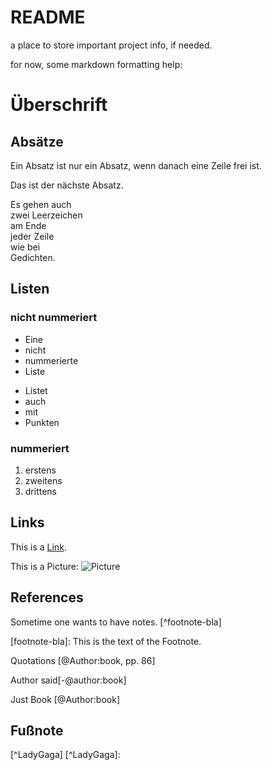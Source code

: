 # README

a place to store important project info, if needed.

for now, some markdown formatting help:

# Überschrift

## Absätze

Ein Absatz ist nur ein Absatz, wenn danach eine Zeile frei ist.

Das ist der nächste Absatz.

Es gehen auch  
zwei Leerzeichen  
am Ende  
jeder Zeile  
wie bei  
Gedichten.

## Listen

### nicht nummeriert 

- Eine
- nicht
- nummerierte
- Liste

* Listet
* auch
* mit
* Punkten

### nummeriert

1. erstens
1. zweitens
1. drittens

## Links
 
This is a [Link](http://nts.is). 

This is a Picture:
![Picture](http://i0.kym-cdn.com/photos/images/original/000/101/781/Y0UJC.png)

## References

Sometime one wants to have notes. [^footnote-bla]

[footnote-bla]: This is the text of the Footnote.

Quotations [@Author:book, pp. 86]

Author said[-@author:book]

Just Book [@Author:book]

## Fußnote
[^LadyGaga] [^LadyGaga]: